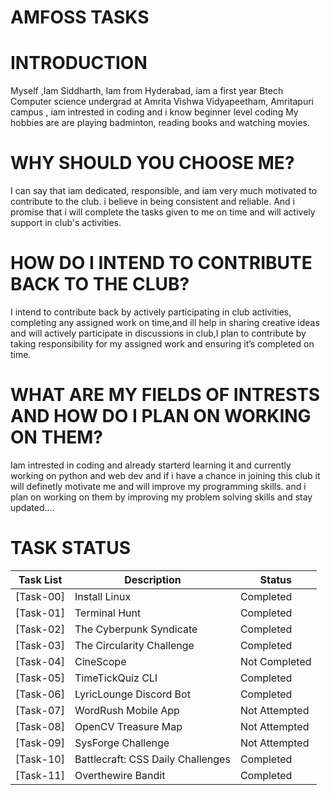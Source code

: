 
# AMFOSS  TASKS
# INTRODUCTION

Myself ,Iam Siddharth, Iam from Hyderabad, iam a first year Btech Computer science undergrad at Amrita Vishwa Vidyapeetham, Amritapuri campus , iam intrested in coding and i know beginner level coding My hobbies are are playing badminton, reading books and watching movies.

# WHY SHOULD YOU CHOOSE ME?

I can say that iam dedicated, responsible, and iam very much motivated to contribute to the club. i believe in being consistent and reliable. And i promise that i will complete the tasks given to me on time and will actively support in club's activities.

# HOW DO I INTEND TO CONTRIBUTE BACK TO THE CLUB?

I intend to contribute back by actively participating in club activities, completing any assigned work on time,and ill help in sharing creative ideas and will actively participate in discussions in club,I plan to contribute by taking responsibility for my assigned work and ensuring it’s completed on time.

# WHAT ARE MY FIELDS OF INTRESTS AND HOW DO I PLAN ON WORKING ON THEM?

Iam intrested in coding and already starterd learning it and currently working on python and web dev and if i have a chance in joining this club it will definetly motivate me and will improve my programming skills. and i plan on working on them by improving my problem solving skills and stay updated....

# TASK STATUS
| Task List | Description | Status |
|-----------|-------------|--------|
| [Task-00] | Install Linux | Completed |
| [Task-01] | Terminal Hunt | Completed |
| [Task-02] | The Cyberpunk Syndicate | Completed |
| [Task-03] | The Circularity Challenge | Completed |
| [Task-04] | CineScope | Not Completed |
| [Task-05] | TimeTickQuiz CLI | Completed |
| [Task-06] | LyricLounge Discord Bot | Completed |
| [Task-07] | WordRush Mobile App | Not Attempted |
| [Task-08] | OpenCV Treasure Map | Not Attempted |
| [Task-09] | SysForge Challenge | Not Attempted |
| [Task-10] | Battlecraft: CSS Daily Challenges | Completed |
| [Task-11] | Overthewire Bandit | Completed |

